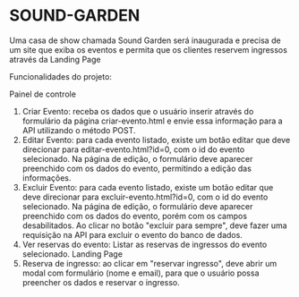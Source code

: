 # SOUND-GARDEN

<p>Uma casa de show chamada Sound Garden será inaugurada e precisa de um site que
exiba os eventos e permita que os clientes reservem ingressos através da Landing Page</p>

Funcionalidades do projeto:

Painel de controle
1. Criar Evento: receba os dados que o usuário inserir através do formulário da
página criar-evento.html e envie essa informação para a API utilizando o método
POST.
2. Editar Evento: para cada evento listado, existe um botão editar que deve
direcionar para editar-evento.html?id=0, com o id do evento selecionado. Na
página de edição, o formulário deve aparecer preenchido com os dados do
evento, permitindo a edição das informações.
3. Excluir Evento: para cada evento listado, existe um botão editar que deve
direcionar para excluir-evento.html?id=0, com o id do evento selecionado. Na
página de edição, o formulário deve aparecer preenchido com os dados do
evento, porém com os campos desabilitados. Ao clicar no botão "excluir para
sempre", deve fazer uma requisição na API para excluir o evento do banco de
dados.
4. Ver reservas do evento: Listar as reservas de ingressos do evento selecionado.
Landing Page
5. Reserva de ingresso: ao clicar em "reservar ingresso", deve abrir um modal com
formulário (nome e email), para que o usuário possa preencher os dados e
reservar o ingresso.
